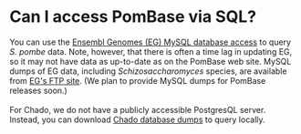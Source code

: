 # Can I access PomBase via SQL?
<!-- pombase_categories: Querying/Searching,Tools and Resources -->

You can use the [Ensembl Genomes (EG) MySQL database access](http://ensemblgenomes.org/info/access/mysql) to query *S.
pombe* data. Note, however, that there is often a time lag in updating
EG, so it may not have data as up-to-date as on the PomBase web site.
MySQL dumps of EG data, including *Schizosaccharomyces* species, are
available from [EG's FTP site](ftp://ftp.ensemblgenomes.org/pub/current/fungi/mysql/). (We plan
to provide MySQL dumps for PomBase releases soon.)\
\
For Chado, we do not have a publicly accessible PostgresQL server.
Instead, you can download [Chado database dumps](/downloads/chado-database-dumps) to query locally.

